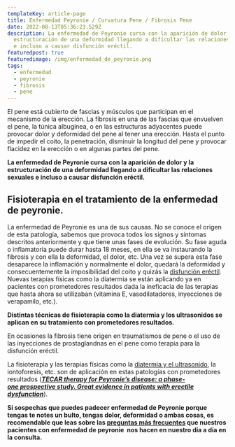 ```yaml
---
templateKey: article-page
title: Enfermedad Peyronie / Curvatura Pene / Fibrosis Pene
date: 2022-08-13T05:36:23.529Z
description: La enfermedad de Peyronie cursa con la aparición de dolor y la
  estructuración de una deformidad llegando a dificultar las relaciones sexuales
  e incluso a causar disfunción eréctil.
featuredpost: true
featuredimage: /img/enfermedad_de_peyronie.png
tags:
  - enfermedad
  - peyronie
  - fibrosis
  - pene
---
```

El pene está cubierto de fascias y músculos que participan en el mecanismo de la erección. La fibrosis en una de las fascias que envuelven el pene, la túnica albugínea, o en las estructuras adyacentes puede provocar dolor y deformidad del pene al tener una erección. Hasta el punto de impedir el coito, la penetración, disminuir la longitud del pene y provocar flacidez en la erección o en algunas partes del pene.

**La enfermedad de Peyronie cursa con la aparición de dolor y la estructuración de una deformidad llegando a dificultar las relaciones sexuales e incluso a causar disfunción eréctil.**

## Fisioterapia en el tratamiento de la enfermedad de peyronie.

La enfermedad de Peyronie es una de sus causas. No se conoce el origen de esta patología, sabemos que provoca todos los signos y síntomas descritos anteriormente y que tiene unas fases de evolución. Su fase aguda o inflamatoria puede durar hasta 18 meses, en ella se va instaurando la fibrosis y con ella la deformidad, el dolor, etc. Una vez se supera esta fase desaparece la inflamación y normalmente el dolor, quedará la deformidad y consecuentemente la imposibilidad del coito y quizás la [disfunción eréctil](http://www.fisioterapiasuelopelvico.com/pacientes/hombres/disfuncion-erectil).\
Nuevas terapias físicas como la diatermia se están aplicando ya en pacientes con prometedores resultados dada la ineficacia de las terapias que hasta ahora se utilizaban (vitamina E, vasodilatadores, inyecciones de verapamilo, etc.).

**Distintas técnicas de fisioterapia como la diatermia y los ultrasonidos se aplican en su tratamiento con prometedores resultados.**

En ocasiones la fibrosis tiene origen en traumatismos de pene o el uso de las inyecciones de prostaglandnas en el pene como terapia para la disfunción eréctil.

La fisioterapia y las terapias físicas como la [diatermia y el ultrasonido](http://www.fisioterapiasuelopelvico.com/tecnicas/ultrasonidos-diatermia-radiofrecuencia), la iontoforesis, etc. son de aplicación en estas patologías con prometedores resultados (***[TECAR therapy for Peyronie’s disease: a phase-one prospective study. Great evidence in patients with erectile dysfunction](http://www.ncbi.nlm.nih.gov/pubmed/23423676)***).

**Si sospechas que puedes padecer enfermedad de Peyronie porque tengas te notes un bulto, tengas dolor, deformidad o ambas cosas, es recomendable que leas sobre las [preguntas más frecuentes](https://www.pelvicus.es/la-enfermedad-de-peyronie-preguntas-frecuentes-de-nuestros-pacientes/) que nuestros pacientes con enfermedad de peyronie  nos hacen en nuestro día a día en la consulta.**
